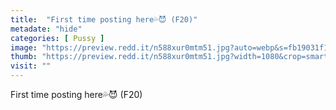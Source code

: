 ```yaml
---
title:  "First time posting here💦😈 (F20)"
metadate: "hide"
categories: [ Pussy ]
image: "https://preview.redd.it/n588xur0mtm51.jpg?auto=webp&s=fb19031f1ba0693487ae26ac0fedc4126cbbd7be"
thumb: "https://preview.redd.it/n588xur0mtm51.jpg?width=1080&crop=smart&auto=webp&s=7dd7c5e958d3cb896a2d96ba3cb83e948743a94d"
visit: ""
---
```

First time posting here💦😈 (F20)
